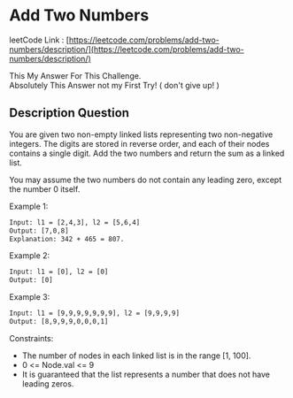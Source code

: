 # Add Two Numbers

leetCode Link : [https://leetcode.com/problems/add-two-numbers/description/](https://leetcode.com/problems/add-two-numbers/description/)

This My Answer For This Challenge.  
Absolutely This Answer not my First Try! ( don't give up! )

## Description Question

You are given two non-empty linked lists representing two non-negative integers. The digits are stored in reverse order, and each of their nodes contains a single digit. Add the two numbers and return the sum as a linked list.

You may assume the two numbers do not contain any leading zero, except the number 0 itself.

Example 1:

```txt
Input: l1 = [2,4,3], l2 = [5,6,4]
Output: [7,0,8]
Explanation: 342 + 465 = 807.
```

Example 2:

```txt
Input: l1 = [0], l2 = [0]
Output: [0]
```

Example 3:

```txt
Input: l1 = [9,9,9,9,9,9,9], l2 = [9,9,9,9]
Output: [8,9,9,9,0,0,0,1]
```

Constraints:

- The number of nodes in each linked list is in the range [1, 100].
- 0 <= Node.val <= 9
- It is guaranteed that the list represents a number that does not have leading zeros.
